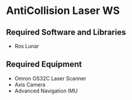 # AntiCollision Laser WS

## Required Software and Libraries
 - Ros Lunar

## Required Equipment
 - Omron OS32C Laser Scanner
 - Axis Camera
 - Advanced Navigation IMU

